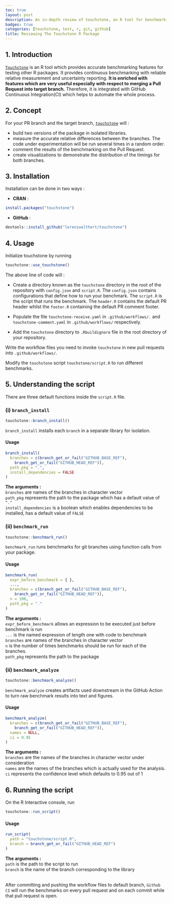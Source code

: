 ```yaml
---
toc: true
layout: post
description: An in-depth review of touchstone, an R tool for benchmarking performance of code
badges: true
categories: [touchstone, test, r, git, github]
title: Reviewing The Touchstone R Package
---
```


## 1. Introduction
[`Touchstone`](https://github.com/lorenzwalthert/touchstone) is an R tool which provides accurate benchmarking features for testing other R packages. It provides continuous benchmarking with reliable relative measurement and uncertainty reporting.
**It is enriched with features which are very useful especially with respect to merging a Pull Request into target branch.** Therefore, it is integrated with GitHub Continuous Integration(CI) which helps to automate the whole process. 

## 2. Concept
For your PR branch and the target branch, [`touchstone`](https://github.com/lorenzwalthert/touchstone) will : <br>
- build two versions of the package in isolated libraries.
- measure the accurate relative differences between the branches. The code under experimentation will be run several times in a random order.
- comment the results of the benchmarking on the Pull Request.
- create visualizations to demonstrate the distribution of the timings for both branches.

## 3. Installation
Installation can be done in two ways : <br>
* **CRAN** :
``` r
install.packages("touchstone")
```
* **GitHub** : 
 ``` r 
 devtools::install_github("lorenzwalthert/touchstone")
 ``` 

## 4. Usage
Initialize touchstone by running <br> 
``` r 
touchstone::use_touchstone()
```

The above line of code will :
- Create a directory known as the `touchstone` directory in the root of the repository with `config.json` and `script.R`. The `config.json` contains configurations that define how to run your benchmark. The `script.R` is the script that runs the benchmark. The `header.R` contains the default PR header whilst the `footer.R` containing the default PR comment footer. 

- Populate the file `touchstone-receive.yaml` in `.github/workflows/.`
and `touchstone-comment.yaml` in `.github/workflows/` respectively.

- Add the `touchstone` directory to `.Rbuildignore` file in the root directory of your repository.

Write the workflow files  you need to invoke `touchstone` in new pull requests into `.github/workflows/`.

Modify the `touchstone` script `touchstone/script.R` to run different benchmarks.

## 5. Understanding the script
There are three default functions inside the `script.R` file.

### (i) `branch_install`
``` r
touchstone::branch_install()
```
`branch_install` installs each `branch` in a separate library for isolation.
#### Usage
``` r
branch_install(
  branches = c(branch_get_or_fail("GITHUB_BASE_REF"),
    branch_get_or_fail("GITHUB_HEAD_REF")),
  path_pkg = ".",
  install_dependencies = FALSE
)
```
**The arguments :** <br>
`branches` are names of the branches in character vector <br>
`path_pkg` represents the path to the package which has a default value of `"."` <br>
`install_dependencies` is a boolean which enables dependencies to be installed, has a default value of `FALSE` <br>

### (ii) `benchmark_run`
``` r
touchstone::benchmark_run()
```
`benchmark_run` runs benchmarks for git branches using function calls from your package.
#### Usage
``` r
benchmark_run(
  expr_before_benchmark = { },
  ...,
  branches = c(branch_get_or_fail("GITHUB_BASE_REF"),
    branch_get_or_fail("GITHUB_HEAD_REF")),
  n = 100,
  path_pkg = "."
)
```
**The arguments :** <br>
`expr_before_benchmark` allows an expression to be executed just before benchmark is run<br>
`...` is the named expression of length one with code to benchmark<br>
`branches` are names of the branches in character vector <br>
`n` is the number of times benchmarks should be run for each of the branches. <br>
`path_pkg` represents the path to the package <br>

### (ii) `benchmark_analyze`
``` r
touchstone::benchmark_analyze()
```
`benchmark_analyze` creates artifacts used downstream in the GitHub Action to turn raw benchmark results into text and figures.

#### Usage
``` r
benchmark_analyze(
  branches = c(branch_get_or_fail("GITHUB_BASE_REF"),
    branch_get_or_fail("GITHUB_HEAD_REF")),
  names = NULL,
  ci = 0.95
)
```
**The arguments :** <br>
`branches` are the names of the branches in character vector under consideration <br>
`names` are the names of the branches which is actually used for the analysis. <br>
`ci` represents the confidence level which defaults to 0.95 out of 1 <br>

## 6. Running the  script
On the R Interactive console, run
``` r
touchstone::run_script()
```
#### Usage
``` r
run_script(
  path = "touchstone/script.R",
  branch = branch_get_or_fail("GITHUB_HEAD_REF")
)

```
**The arguments :** <br>
`path` is the path to the script to run <br>
`branch` is the name of the branch corresponding to the library <br>
<br>

After committing and pushing the workflow files to default branch, `Github CI` will run the benchmarks on every pull request and on each commit while that pull request is open.
